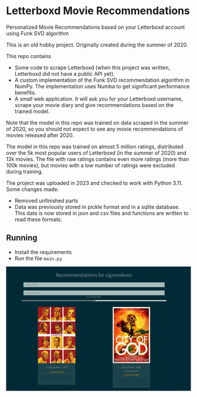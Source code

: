 # Letterboxd Movie Recommendations
Personalized Movie Recommendations based on your Letterboxd account using Funk SVD algorithm

This is an old hobby project. Originally created during the summer of 2020. 

This repo contains
- Some code to scrape Letterboxd (when this project was written, Letterboxd did 
not have a public API yet).
- A custom implementation of the Funk SVD recommendation algorithm in NumPy. The
implementation uses Numba to get significant performance benefits.
- A small web application. It will ask you for your Letterboxd username, scrape
your movie diary and give recommendations based on the trained model. 

Note that the model in this repo was trained on data scraped in the summer of 2020, 
so you should not expect to see any movie recommendations of movies released after 2020. 

The model in this repo was trained on almost 5 million ratings, distributed over 
the 5k most popular users of Letterboxd (in the summer of 2020) and 12k movies. The
file with raw ratings contains even more ratings (more than 100k movies), but movies
with a low number of ratings were excluded during training. 

The project was uploaded in 2023 and checked to work with Python 3.11. Some changes made:
- Removed unfinished parts
- Data was previously stored in pickle format and in a sqlite database. This data is now stored
in json and csv files and functions are written to read these formats. 

## Running
- Install the requirements
- Run the file ``main.py``

![Example of Recommendations](readme_example_img.png)
